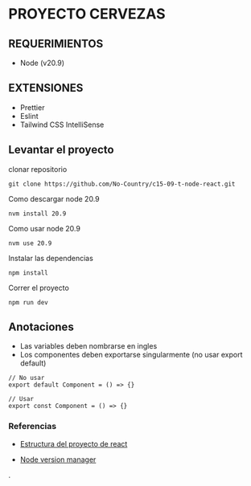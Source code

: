 # PROYECTO CERVEZAS

## REQUERIMIENTOS

- Node (v20.9)

## EXTENSIONES

- Prettier
- Eslint
- Tailwind CSS IntelliSense

## Levantar el proyecto

clonar repositorio

```
git clone https://github.com/No-Country/c15-09-t-node-react.git
```

Como descargar node 20.9

```
nvm install 20.9
```

Como usar node 20.9

```
nvm use 20.9
```

Instalar las dependencias

```
npm install
```

Correr el proyecto

```
npm run dev
```

## Anotaciones

- Las variables deben nombrarse en ingles
- Los componentes deben exportarse singularmente (no usar export default)

```
// No usar
export default Component = () => {}

// Usar
export const Component = () => {}
```

### Referencias

- [Estructura del proyecto de react](https://medium.com/@kthamodaran/react-8-best-practices-folder-structure-5dbda48a69e)

- [Node version manager](https://github.com/coreybutler/nvm-windows/releases)

.
